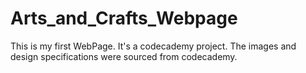 # Arts_and_Crafts_Webpage

This is my first WebPage. It's a codecademy project.  The images and design specifications were sourced from codecademy.
